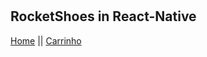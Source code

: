 # <h2>RocketShoes in React-Native</h2>

[Home](https://ibb.co/3TfkBw5) || [Carrinho](https://ibb.co/YhxDMQM)


